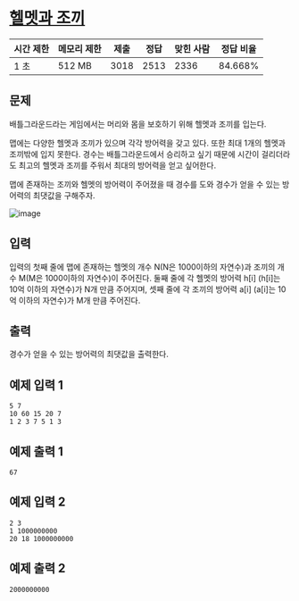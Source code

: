 # [헬멧과 조끼](https://www.acmicpc.net/problem/15781)

| 시간 제한 | 메모리 제한 | 제출 | 정답 | 맞힌 사람 | 정답 비율 |
| --- | --- | --- | --- | --- | --- |
| 1 초 | 512 MB | 3018 | 2513 | 2336 | 84.668% |

## 문제

배틀그라운드라는 게임에서는 머리와 몸을 보호하기 위해 헬멧과 조끼를 입는다.

맵에는 다양한 헬멧과 조끼가 있으며 각각 방어력을 갖고 있다. 또한 최대 1개의 헬멧과 조끼밖에 입지 못한다. 경수는 배틀그라운드에서 승리하고 싶기 때문에 시간이 걸리더라도 최고의 헬멧과 조끼를 주워서 최대의 방어력을 얻고 싶어한다.

맵에 존재하는 조끼와 헬멧의 방어력이 주어졌을 때 경수를 도와 경수가 얻을 수 있는 방어력의 최댓값을 구해주자.

![image](https://onlinejudgeimages.s3-ap-northeast-1.amazonaws.com/problem/15781/1.png)

## 입력

입력의 첫째 줄에 맵에 존재하는 헬멧의 개수 N(N은 1000이하의 자연수)과 조끼의 개수 M(M은 1000이하의 자연수)이 주어진다. 둘째 줄에 각 헬멧의 방어력 h[i] (h[i]는 10억 이하의 자연수)가 N개 만큼 주어지며, 셋째 줄에 각 조끼의 방어력 a[i] (a[i]는 10억 이하의 자연수)가 M개 만큼 주어진다.

## 출력

경수가 얻을 수 있는 방어력의 최댓값을 출력한다.

## 예제 입력 1

```
5 7
10 60 15 20 7
1 2 3 7 5 1 3

```

## 예제 출력 1

```
67

```

## 예제 입력 2

```
2 3
1 1000000000
20 18 1000000000

```

## 예제 출력 2

```
2000000000
```
